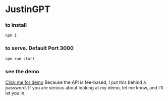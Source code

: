 # JustinGPT

### to install
```
npm i
```

### to serve.  Default Port 3000
```
npm run start
```

### see the demo

<a target="_blank" href="https://demo.theliberry.com">Click me for demo</a>
Because the API is fee-based, 
I put this behind a password. If you are serious about looking at my demo, let me know, 
and I'll let you in.
